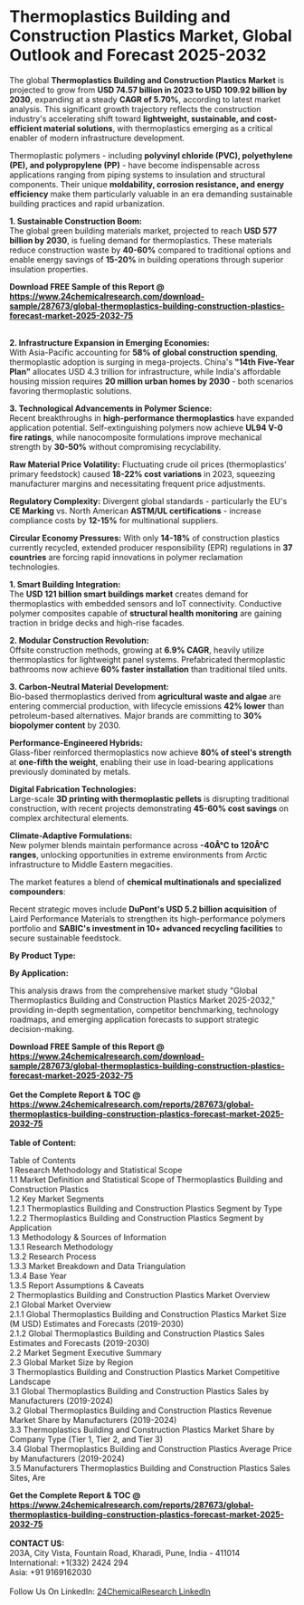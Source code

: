 <h1>Thermoplastics Building and Construction Plastics Market, Global Outlook and Forecast 2025-2032</h1><p>The global <strong>Thermoplastics Building and Construction Plastics Market</strong> is projected to grow from <strong>USD 74.57 billion in 2023 to USD 109.92 billion by 2030</strong>, expanding at a steady <strong>CAGR of 5.70%</strong>, according to latest market analysis. This significant growth trajectory reflects the construction industry's accelerating shift toward <strong>lightweight, sustainable, and cost-efficient material solutions</strong>, with thermoplastics emerging as a critical enabler of modern infrastructure development.</p><p>Thermoplastic polymers - including <strong>polyvinyl chloride (PVC), polyethylene (PE), and polypropylene (PP)</strong> - have become indispensable across applications ranging from piping systems to insulation and structural components. Their unique <strong>moldability, corrosion resistance, and energy efficiency</strong> make them particularly valuable in an era demanding sustainable building practices and rapid urbanization.</p><p><strong>1. Sustainable Construction Boom:</strong><br>
The global green building materials market, projected to reach <strong>USD 577 billion by 2030</strong>, is fueling demand for thermoplastics. These materials reduce construction waste by <strong>40-60%</strong> compared to traditional options and enable energy savings of <strong>15-20%</strong> in building operations through superior insulation properties.</p><div><b>Download FREE Sample of this Report @ 
            <a href="https://www.24chemicalresearch.com/download-sample/287673/global-thermoplastics-building-construction-plastics-forecast-market-2025-2032-75">
            https://www.24chemicalresearch.com/download-sample/287673/global-thermoplastics-building-construction-plastics-forecast-market-2025-2032-75</a></b></div><br><p><strong>2. Infrastructure Expansion in Emerging Economies:</strong><br>
With Asia-Pacific accounting for <strong>58% of global construction spending</strong>, thermoplastic adoption is surging in mega-projects. China's <strong>"14th Five-Year Plan"</strong> allocates USD 4.3 trillion for infrastructure, while India's affordable housing mission requires <strong>20 million urban homes by 2030</strong> - both scenarios favoring thermoplastic solutions.</p><p><strong>3. Technological Advancements in Polymer Science:</strong><br>
Recent breakthroughs in <strong>high-performance thermoplastics</strong> have expanded application potential. Self-extinguishing polymers now achieve <strong>UL94 V-0 fire ratings</strong>, while nanocomposite formulations improve mechanical strength by <strong>30-50%</strong> without compromising recyclability.</p><p><strong>Raw Material Price Volatility:</strong> Fluctuating crude oil prices (thermoplastics' primary feedstock) caused <strong>18-22% cost variations</strong> in 2023, squeezing manufacturer margins and necessitating frequent price adjustments.</p><p><strong>Regulatory Complexity:</strong> Divergent global standards - particularly the EU's <strong>CE Marking</strong> vs. North American <strong>ASTM/UL certifications</strong> - increase compliance costs by <strong>12-15%</strong> for multinational suppliers.</p><p><strong>Circular Economy Pressures:</strong> With only <strong>14-18%</strong> of construction plastics currently recycled, extended producer responsibility (EPR) regulations in <strong>37 countries</strong> are forcing rapid innovations in polymer reclamation technologies.</p><p><strong>1. Smart Building Integration:</strong><br>
The <strong>USD 121 billion smart buildings market</strong> creates demand for thermoplastics with embedded sensors and IoT connectivity. Conductive polymer composites capable of <strong>structural health monitoring</strong> are gaining traction in bridge decks and high-rise facades.</p><p><strong>2. Modular Construction Revolution:</strong><br>
Offsite construction methods, growing at <strong>6.9% CAGR</strong>, heavily utilize thermoplastics for lightweight panel systems. Prefabricated thermoplastic bathrooms now achieve <strong>60% faster installation</strong> than traditional tiled units.</p><p><strong>3. Carbon-Neutral Material Development:</strong><br>
Bio-based thermoplastics derived from <strong>agricultural waste and algae</strong> are entering commercial production, with lifecycle emissions <strong>42% lower</strong> than petroleum-based alternatives. Major brands are committing to <strong>30% biopolymer content</strong> by 2030.</p><p><strong>Performance-Engineered Hybrids:</strong><br>
	Glass-fiber reinforced thermoplastics now achieve <strong>80% of steel's strength</strong> at <strong>one-fifth the weight</strong>, enabling their use in load-bearing applications previously dominated by metals.</p><p><strong>Digital Fabrication Technologies:</strong><br>
	Large-scale <strong>3D printing with thermoplastic pellets</strong> is disrupting traditional construction, with recent projects demonstrating <strong>45-60% cost savings</strong> on complex architectural elements.</p><p><strong>Climate-Adaptive Formulations:</strong><br>
	New polymer blends maintain performance across <strong>-40Â°C to 120Â°C ranges</strong>, unlocking opportunities in extreme environments from Arctic infrastructure to Middle Eastern megacities.</p><p>The market features a blend of <strong>chemical multinationals and specialized compounders</strong>:</p><p>Recent strategic moves include <strong>DuPont's USD 5.2 billion acquisition</strong> of Laird Performance Materials to strengthen its high-performance polymers portfolio and <strong>SABIC's investment in 10+ advanced recycling facilities</strong> to secure sustainable feedstock.</p><p><strong>By Product Type:</strong></p><p><strong>By Application:</strong></p><p>This analysis draws from the comprehensive market study "Global Thermoplastics Building and Construction Plastics Market 2025-2032," providing in-depth segmentation, competitor benchmarking, technology roadmaps, and emerging application forecasts to support strategic decision-making.</p><div><b>Download FREE Sample of this Report @ 
            <a href="https://www.24chemicalresearch.com/download-sample/287673/global-thermoplastics-building-construction-plastics-forecast-market-2025-2032-75">
            https://www.24chemicalresearch.com/download-sample/287673/global-thermoplastics-building-construction-plastics-forecast-market-2025-2032-75</a></b></div><br><div><b>Get the Complete Report & TOC @ 
            <a href="https://www.24chemicalresearch.com/reports/287673/global-thermoplastics-building-construction-plastics-forecast-market-2025-2032-75">
            https://www.24chemicalresearch.com/reports/287673/global-thermoplastics-building-construction-plastics-forecast-market-2025-2032-75</a></b></div><br>
            <b>Table of Content:</b><p>Table of Contents<br />
1 Research Methodology and Statistical Scope<br />
1.1 Market Definition and Statistical Scope of Thermoplastics Building and Construction Plastics<br />
1.2 Key Market Segments<br />
1.2.1 Thermoplastics Building and Construction Plastics Segment by Type<br />
1.2.2 Thermoplastics Building and Construction Plastics Segment by Application<br />
1.3 Methodology & Sources of Information<br />
1.3.1 Research Methodology<br />
1.3.2 Research Process<br />
1.3.3 Market Breakdown and Data Triangulation<br />
1.3.4 Base Year<br />
1.3.5 Report Assumptions & Caveats<br />
2 Thermoplastics Building and Construction Plastics Market Overview<br />
2.1 Global Market Overview<br />
2.1.1 Global Thermoplastics Building and Construction Plastics Market Size (M USD) Estimates and Forecasts (2019-2030)<br />
2.1.2 Global Thermoplastics Building and Construction Plastics Sales Estimates and Forecasts (2019-2030)<br />
2.2 Market Segment Executive Summary<br />
2.3 Global Market Size by Region<br />
3 Thermoplastics Building and Construction Plastics Market Competitive Landscape<br />
3.1 Global Thermoplastics Building and Construction Plastics Sales by Manufacturers (2019-2024)<br />
3.2 Global Thermoplastics Building and Construction Plastics Revenue Market Share by Manufacturers (2019-2024)<br />
3.3 Thermoplastics Building and Construction Plastics Market Share by Company Type (Tier 1, Tier 2, and Tier 3)<br />
3.4 Global Thermoplastics Building and Construction Plastics Average Price by Manufacturers (2019-2024)<br />
3.5 Manufacturers Thermoplastics Building and Construction Plastics Sales Sites, Are</p><div><b>Get the Complete Report & TOC @ 
            <a href="https://www.24chemicalresearch.com/reports/287673/global-thermoplastics-building-construction-plastics-forecast-market-2025-2032-75">
            https://www.24chemicalresearch.com/reports/287673/global-thermoplastics-building-construction-plastics-forecast-market-2025-2032-75</a></b></div><br><b>CONTACT US:</b><br>
            203A, City Vista, Fountain Road, Kharadi, Pune, India - 411014<br>
            International: +1(332) 2424 294<br>
            Asia: +91 9169162030 <br><br>
            Follow Us On LinkedIn: <a href="https://www.linkedin.com/company/24chemicalresearch/">24ChemicalResearch LinkedIn</a>